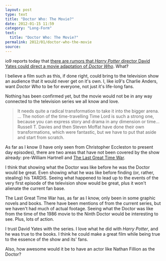 ```yaml
---
layout: post
type: text
title: "Doctor Who: The Movie?"
date: 2012-01-15 11:59
category: "Long-Form"
text: 
  title: "Doctor Who: The Movie?"
permalink: 2012/01/doctor-who-the-movie
source: 
---
```


io9 reports today that [there are rumors that _Harry Potter_ director David Yates could direct a movie adaptation of _Doctor Who_](http://io9.com/5859431/a-new-doctor-who-movie-from-the-director-of-the-harry-potter-films). What&#8253;

I believe a film such as this, if done right, could bring to the television show an audience that it would never get on it's own. I, like io9's Charlie Anders, want _Doctor Who_ to be for everyone, not just it's life-long fans.

Nothing has been confirmed yet, but the movie would not be in any way connected to the television series we all know and love.

> It needs quite a radical transformation to take it into the bigger arena. ... The notion of the time-travelling Time Lord is such a strong one, because you can express story and drama in any dimension or time... Russell T. Davies and then Steven Moffat have done their own transformations, which were fantastic, but we have to put that aside and start from scratch.

As far as I know (I have only seen from Christopher Eccleston to present day episodes), there are two areas that have not been covered by the show already: pre-William Hartnell and [The Last Great Time War](http://tardis.wikia.com/wiki/Last_Great_Time_War).

I think that showing what the Doctor was like before he was the Doctor would be great. Even showing what he was like before finding (or, rather, stealing) his TARDIS. Seeing what happened to lead up to the events of the very first episode of the television show would be great, plus it won't alienate the current fan base.

The Last Great Time War has, as far as I know, only been in some graphic novels and books. There have been mentions of from the current series, but we haven't had much of actual footage. Seeing what the Doctor was like from the time of the 1986 movie to the Ninth Doctor would be interesting to see. Plus, lots of action.

I trust David Yates with the series. I love what he did with _Harry Potter_, and he was true to the books. I think he could make a great film while being true to the essence of the show and its' fans.

Also, how awesome would it be to have an actor like Nathan Fillion as the Doctor?

